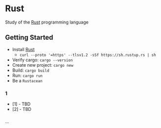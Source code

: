 # Rust

Study of the [Rust](https://www.rust-lang.org/) programming language

## Getting Started

- Install [Rust](https://www.rust-lang.org/learn/get-started)
  - `curl --proto '=https' --tlsv1.2 -sSf https://sh.rustup.rs | sh`
- Verify cargo: `cargo --version`
- Create new project: `cargo new`
- Build: `cargo build`
- Run: `cargo run`
- Be a `Rustacean`

### 1

- [1] - TBD
- [2] - TBD

###

...

